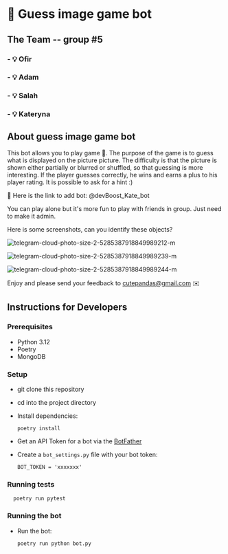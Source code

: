 # 🚀 Guess image game bot

## The Team -- group #5
### - 💡 Ofir
### - 💡 Adam
### - 💡 Salah
### - 💡 Kateryna

## About guess image game bot

This bot allows you to play game 🤖.
The purpose of the game is to guess what is displayed on the picture picture.
The difficulty is that the picture is shown either partially or blurred or shuffled, so that guessing is more interesting.
If the player guesses correctly, he wins and earns a plus to his player rating.
It is possible to ask for a hint :)

🔗 Here is the link to add bot: @devBoost_Kate_bot

You can play alone but it's more fun to play with friends in group. Just need to make it admin. 

Here is some screenshots, can you identify these objects? 

![telegram-cloud-photo-size-2-5285387918849989212-m](https://github.com/user-attachments/assets/c813094d-6e8a-42bf-9955-434be53f5c51)

![telegram-cloud-photo-size-2-5285387918849989239-m](https://github.com/user-attachments/assets/ba944a1b-035d-4ad1-85c4-ac0d407d77f3)

![telegram-cloud-photo-size-2-5285387918849989244-m](https://github.com/user-attachments/assets/469b4fbc-104e-40fa-b873-fc76ff7da0ae)

Enjoy and please send your feedback to cutepandas@gmail.com ✉️

## Instructions for Developers 
### Prerequisites
- Python 3.12
- Poetry
- MongoDB

### Setup
- git clone this repository 
- cd into the project directory
- Install dependencies:
    
      poetry install


- Get an API Token for a bot via the [BotFather](https://telegram.me/BotFather)
- Create a `bot_settings.py` file with your bot token:

      BOT_TOKEN = 'xxxxxxx'

### Running tests        

      poetry run pytest


### Running the bot        
- Run the bot:

      poetry run python bot.py
